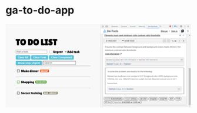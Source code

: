 # ga-to-do-app

![Sample Screenshot](https://github.com/1jds/ga-to-do-app/blob/main/to%20do%20list%20app%20illustrative%20screenshot.png)

